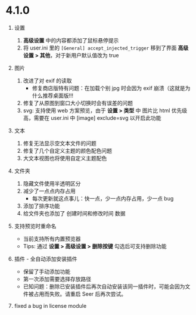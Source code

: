 # 4.1.0

1. 设置
   1. **高级设置** 中的内容都添加了鼠标悬停提示
   2. 将 user.ini 里的 `[General] accept_injected_trigger` 移到了界面 **高级设置 > 其他**，对于新用户默认值改为 true
2. 图片
   1. 改进了对 exif 的读取
      - 修复商店版特有问题：在加载个别 jpg 时会因为 exif 崩溃（这就是为什么推荐桌面版!!!
   2. 修复了从原图到窗口大小切换时会有误差的问题
   3. svg: 支持使用 web 方案预览，由于 **设置 > 类型** 中 图片比 html 优先级高，需要在 user.ini 中 [image] exclude=svg 以开启此功能
3. 文本
   1. 修复无法显示空文本文件的问题
   2. 修复了几个自定义主题的颜色配色问题
   3. 大文本视图也将使用自定义主题配色
4. 文件夹
   1. 隐藏文件使用半透明区分
   2. 减少了一点点内存占用
      - 每次更新就这点事儿：快一点，少一点内存占用，少一点 bug
   3. 添加了排序功能
   4. 给文件夹也添加了 创建时间和修改时间 数据
5. 支持预览时重命名
   - 当前支持所有内置预览器
   - Tips: 通过 **设置 > 高级设置 > 删除按键** 勾选后可支持删除功能
6. 插件 - 全自动添加安装插件

   - 保留了手动添加功能
   - 第一次添加需要选择存放路径
   - 已知问题：删除已安装插件后再次自动安装该同一插件时，可能会因为文件被占用而失败。请重启 Seer 后再次尝试。

7. fixed a bug in license module
